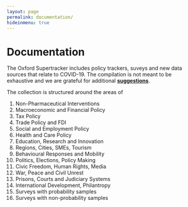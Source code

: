 ```yaml
---
layout: page
permalink: documentation/
hideinmenu: true
---
```


# Documentation

The Oxford Supertracker includes policy trackers, suveys and new data sources that relate to COVID-19. The compilation is not meant to be exhaustive and we are grateful for additional **[suggestions](../submit-a-tracker/)**.

The collection is structured around the areas of
1. Non-Pharmaceutical Interventions
2. Macroeconomic and Financial Policy
3. Tax Policy
4. Trade Policy and FDI
5. Social and Employment Policy
6. Health and Care Policy
7. Education, Research and Innovation
8. Regions, Cities, SMEs, Tourism
9. Behavioural Responses and Mobility
10. Politics, Elections, Policy Making
11. Civic Freedom, Human Rights, Media
12. War, Peace and Civil Unrest
13. Prisons, Courts and Judiciary Systems
14. International Development, Philantropy
15. Surveys with probability samples
16. Surveys with non-probability samples